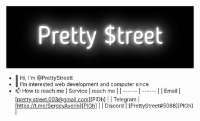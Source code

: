 <img src="https://github.com/PrettyStreett/PrettyStreett/blob/main/PrettyStreet.gif"/>

- 👋 Hi, I’m @PrettyStreett
- 👀 I’m interested web development and computer since
- 📫 How to reach me 
| Service | reach me |
| ------ | ------ |
| Email | [pretty.street.003@gmail.com][PlDb] |
| Telegram | [https://t.me/SergeyAverin][PlGh] |
| Discord | [PrettyStreet#5088][PlGh] |

<!---
PrettyStreett/PrettyStreett is a ✨ special ✨ repository because its `README.md` (this file) appears on your GitHub profile.
You can click the Preview link to take a look at your changes.
--->
